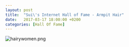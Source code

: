 ```yaml
---
layout: post
title:  "Sui\'s Internet Hall of Fame - Armpit Hair"
date:   2017-03-17 18:00:00 +0200
categories: [Hall Of Fame]
---
```

![hairywomen.png](/images/hall_of_fame/hairywomen.jpg)